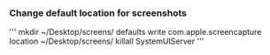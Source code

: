 ### Change default location for screenshots
'''
mkdir ~/Desktop/screens/
defaults write com.apple.screencapture location ~/Desktop/screens/
killall SystemUIServer
'''
